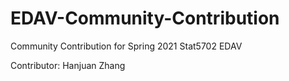 # EDAV-Community-Contribution

Community Contribution for Spring 2021 Stat5702 EDAV

Contributor: Hanjuan Zhang
